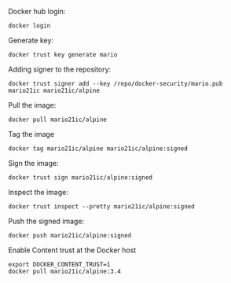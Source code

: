 Docker hub login:
```
docker login
```

Generate key:
```
docker trust key generate mario
```

Adding signer to the repository:
```
docker trust signer add --key /repo/docker-security/mario.pub mario21ic mario21ic/alpine
```

Pull the image:
```
docker pull mario21ic/alpine
```

Tag the image
```
docker tag mario21ic/alpine mario21ic/alpine:signed
```

Sign the image:
```
docker trust sign mario21ic/alpine:signed
```

Inspect the image:
```
docker trust inspect --pretty mario21ic/alpine:signed
```

Push the signed image:
```
docker push mario21ic/alpine:signed
```

Enable Content trust at the Docker host
```
export DOCKER_CONTENT_TRUST=1
docker pull mario21ic/alpine:3.4
```

